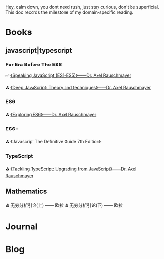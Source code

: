 Hey, calm down, you dont need rush, just stay curious, don't be superficial.
This doc records the milestone of my domain-specific reading.

# Books

## javascript|typescript

### For Era Before The ES6
✅ [《Speaking JavaScript (ES1–ES5)》——Dr. Axel Rauschmayer](https://exploringjs.com/es5/index.html)

⛳ [《Deep JavaScript: Theory and techniques》——Dr. Axel Rauschmayer](https://exploringjs.com/deep-js/toc.html)

### ES6
⛳ [《Exploring ES6》——Dr. Axel Rauschmayer](https://exploringjs.com/es6/index.html)

### ES6+
⛳ 《Javascript The Definitive Guide 7th Edition》

### TypeScript
⛳ [《Tackling TypeScript: Upgrading from JavaScript》——Dr. Axel Rauschmayer](https://exploringjs.com/tackling-ts/index.html)

## Mathematics
⛳ 无穷分析引论(上) —— 欧拉
⛳ 无穷分析引论(下) —— 欧拉

# Journal

# Blog